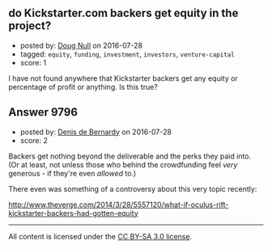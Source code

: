 ## do Kickstarter.com backers get equity in the project?

- posted by: [Doug Null](https://stackexchange.com/users/387639/doug-null) on 2016-07-28
- tagged: `equity`, `funding`, `investment`, `investors`, `venture-capital`
- score: 1

I have not found anywhere that Kickstarter backers get any equity or percentage of profit or anything.  Is this true?


## Answer 9796

- posted by: [Denis de Bernardy](https://stackexchange.com/users/182468/denis-de-bernardy) on 2016-07-28
- score: 2

Backers get nothing beyond the deliverable and the perks they paid into. (Or at least, not unless those who behind the crowdfunding feel _very_ generous - if they're even _allowed_ to.)

There even was something of a controversy about this very topic recently:

http://www.theverge.com/2014/3/28/5557120/what-if-oculus-rift-kickstarter-backers-had-gotten-equity



---

All content is licensed under the [CC BY-SA 3.0 license](https://creativecommons.org/licenses/by-sa/3.0/).
